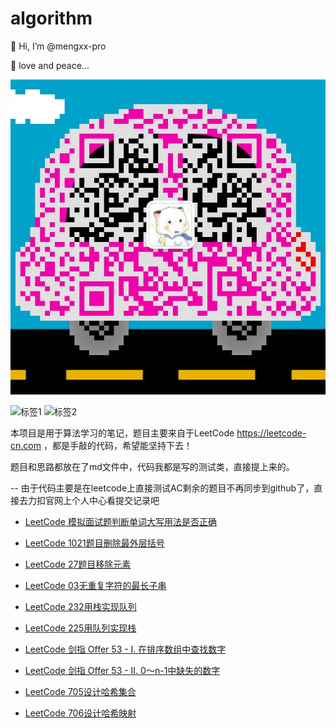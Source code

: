 # algorithm
👋 Hi, I’m @mengxx-pro

🌱 love and peace...
   <p style="text-align:center">
   
   ![微信二维码](https://github.com/mengxx-pro/algorithm/blob/master/wechat.jpg)
   
   </p>

   <p style="text-align:center">
   
   ![标签1](https://img.shields.io/badge/build-passing-brightgreen) ![标签2](https://img.shields.io/badge/version-1.0.0-blue)
   
   </p>
   
   本项目是用于算法学习的笔记，题目主要来自于LeetCode https://leetcode-cn.com ，都是手敲的代码，希望能坚持下去！
   
   题目和思路都放在了md文件中，代码我都是写的测试类，直接提上来的。
   
   -- 由于代码主要是在leetcode上直接测试AC剩余的题目不再同步到github了，直接去力扣官网上个人中心看提交记录吧
   
   * [LeetCode 模拟面试题判断单词大写用法是否正确](/src/test/java/upWord)
   
   * [LeetCode 1021题目删除最外层括号](/src/test/java/leetcode1021)

   * [LeetCode 27题目移除元素](/src/test/java/leetcode27)

   * [LeetCode 03无重复字符的最长子串](/src/test/java/leetcode03)     

   * [LeetCode 232用栈实现队列](/src/test/java/leetcode232)
     
   * [LeetCode 225用队列实现栈](/src/test/java/leetcode225)
     
   * [LeetCode 剑指 Offer 53 - I. 在排序数组中查找数字](/src/test/java/leetcode剑指Offer53)
     
   * [LeetCode 剑指 Offer 53 - II. 0～n-1中缺失的数字](/src/test/java/leetcode剑指Offer53p2)  
     
   * [LeetCode 705设计哈希集合](/src/test/java/leetcode705)     
     
   * [LeetCode 706设计哈希映射](/src/test/java/leetcode706)

